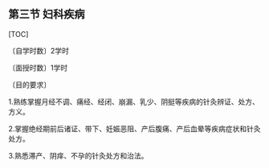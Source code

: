 ## 第三节  妇科疾病

[TOC]

〔自学时数〕2学时

〔面授时数〕1学时

〔目的要求〕

1.熟练掌握月经不调、痛经、经闭、崩漏、乳少、阴挺等疾病的针灸辨证、处方、方义。

2.掌握绝经期前后诸证、带下、妊娠恶阻、产后腹痛、产后血晕等疾病症状和针灸处方。

3.熟悉滞产、阴痒、不孕的针灸处方和治法。 
